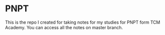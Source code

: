 # PNPT

This is the repo I created for taking notes for my studies for PNPT form TCM Academy.
You can access all the notes on master branch.
